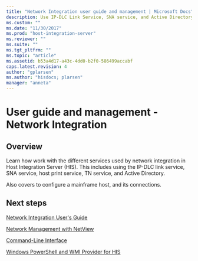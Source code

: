```yaml
---
title: "Network Integration user guide and management | Microsoft Docs"
description: Use IP-DLC Link Service, SNA service, and Active Directory to administer your environment. Also covers using NetView to manage the network, and includes command line and Windows PowerShell tools - Host Integration Server (HIS)
ms.custom: ""
ms.date: "11/30/2017"
ms.prod: "host-integration-server"
ms.reviewer: ""
ms.suite: ""
ms.tgt_pltfrm: ""
ms.topic: "article"
ms.assetid: b53a4d17-a43c-4dd0-b2f0-586499accabf
caps.latest.revision: 4
author: "gplarsen"
ms.author: "hisdocs; plarsen"
manager: "anneta"
---
```

# User guide and management - Network Integration

## Overview

Learn how work with the different services used by network integration in Host Integration Server (HIS). This includes using the IP-DLC link service, SNA service, host print service, TN service, and Active Directory.

Also covers to configure a mainframe host, and its connections.  

## Next steps
 [Network Integration User's Guide](../core/network-integration-user-s-guide2.md)  
  
 [Network Management with NetView](../core/network-management-with-netview1.md)  
  
 [Command-Line Interface](../core/command-line-interface2.md)  
  
 [Windows PowerShell and WMI Provider for HIS](../core/windows-powershell-and-wmi-provider-for-his2.md)